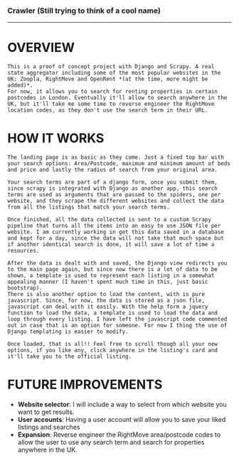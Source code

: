 ### Crawler (Still trying to think of a cool name)
---
# OVERVIEW
	This is a proof of concept project with Django and Scrapy. A real state aggregator including some of the most popular websites in the UK: Zoopla, RightMove and OpenRent *(at the time, more might be added)*. 
	For now, it allows you to search for renting properties in certain postcodes in London. Eventually it'll allow to search anywhere in the UK, but it'll take me some time to reverse engineer the RightMove location codes, as they don't use the search term in their URL.  

# HOW IT WORKS
	The landing page is as basic as they come. Just a fixed top bar with your search options: Area/Postcode, maximum and minimum amount of beds and price and lastly the radius of search from your original area. 

	Your search terms are part of a django form, once you submit them, since scrapy is integrated with Django as another app, this search terms are used as arguments that are passed to the spiders, one per website, and they scrape the different websites and collect the data from all the listings that match your search terms. 

	Once finished, all the data collected is sent to a custom Scrapy pipeline that turns all the items into an easy to use JSON file per website. I am currently working in get this data saved in a database and kept for a day, since the data will not take that much space but if another identical search is done, it will save a lot of time a resources. 

	After the data is dealt with and saved, the Django view redirects you to the main page again, but since now there is a lot of data to be shown, a template is used to represent each listing in a somewhat appealing manner (I haven't spent much time in this, just basic bootstrap). 
	There is also another option to load the content, with is pure javascript. Since, for now, the data is stored as a json file, javascript can deal with it easily. With the help form a jquery function to load the data, a template is used to load the data and loop through every listing. I have left the javascript code commented out in case that is an option for someone. For now I thing the use of Django templating is easier to modify. 
	
	Once loaded, that is all!! Feel free to scroll though all your new options, if you like any, click anywhere in the listing's card and it'll take you to the official listing. 
	
# FUTURE IMPROVEMENTS
- **Website selector**: I will include a way to select from which website you want to get results. 
- **User accounts**: Having a user account will allow you to save your liked listings and searches 
- **Expansion**: Reverse engineer the RightMove area/postcode codes to allow the user to use any search term and search for properties anywhere in the UK.

	
